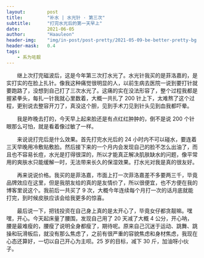 ```yaml
---
layout:        post
title:         "补水 | 水光针 · 第三次"
subtitle:      "打完水光后的第一天早上"
date:          2021-06-05
author:        "Haauleon"
header-img:    "img/in-post/post-pretty/2021-05-09-be-better-pretty-bg.jpg"
header-mask:   0.4
tags:
    - 系为咗靓
---
```


&emsp;&emsp;继上次打完磁波后，这是今年第三次打水光了。水光针我买的是菲洛嘉的，是实打实的在脸上扎针。像我这种痛觉很明显的人，以前生病去医院一说到要打针就要跑路了，没想到自己打了三次水光了。这痛的实在没法形容了，整个过程我都是握紧拳头，每扎一针我就心里数着，大概一共扎了 200 针上下，太难熬了这个过程，更别说去整容开刀了，真没这个胆，见到手术刀见到针头见到血我都吓晕。          

&emsp;&emsp;我是昨晚去打的，今天早上起来脸还是有点红红肿肿的，倒不是说 200 个针眼那么可怕，就是看着像过敏了一样。         

&emsp;&emsp;来说说打完后是什么效果。首先打完水光后的 24 小时内不可以碰水，要连着三天早晚用冷敷贴敷脸。然后接下来的一个月内会发现自己的脸不怎么出油了，而且也不容易长痘，水光是打得很深的，所以才能真正解决肌肤缺水的问题，像平常用的爽肤水只能缓解一时，无法带来长久的保湿效果。打水光对我是真的很友好。                 

&emsp;&emsp;再来说说价格。我买的是菲洛嘉，市面上打一次菲洛嘉差不多要两三千，毕竟品牌效应在这里，但是我朋友给的真的是友情价了，所以很便宜，也不方便在我的博客里说这个。我前后一共买了 9 次，大概今年连续每个月打一次的话月底就能打完，到时候皮肤应该会给我更多的惊喜。               

&emsp;&emsp;最后说一下，把钱投资在自己身上真的是太开心了，毕竟女仔都贪靓嘛。嘿嘿，开心。今天起床量了腰围，发现自己用了 20 天减了大概 4 公分，开心呐，腰是最难瘦的，腰瘦了说明全身都瘦了，期待呢。原来自己沉迷于运动、跳舞、跳操和玩滑板后，就没有那么焦虑了，之前有很严重的容貌焦虑和身材焦虑，我现在心态还算好，一切以自己开心为主呗。25 岁的目标，减下 30 斤，加油呀小伙子。